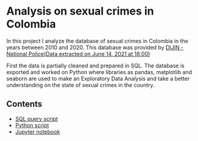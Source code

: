 # Analysis on sexual crimes in Colombia 

In this project I analyze the database of sexual crimes in Colombia in the years between 2010 and 2020. This database was provided by  [DIJIN - National Police(Data extracted on June 14, 2021 at 18:00)](https://www.datos.gov.co/Seguridad-y-Defensa/Reporte-Delitos-sexuales-Polic-a-Nacional/fpe5-yrmw) 



First the data is partially cleaned and prepared in SQL. The database is exported and worked on Python where libraries as pandas, matplotlib and seaborn are used to make an Exploratory Data Analysis and take a better understanding on the state of sexual crimes in the country.



## Contents

- [SQL query script](https://github.com/AnthonyAtencioM/Colombia-Sex-Crimes/blob/main/SQL/SQL%20-%20Cleaning%20Data.sql)  
- [Python script](https://github.com/AnthonyAtencioM/Colombia-Sex-Crimes/blob/main/Exploratory%20Data%20Analysis/exploratory_data_analysis.py)
- [Jupyter notebook](https://github.com/AnthonyAtencioM/Colombia-Sex-Crimes/blob/main/Exploratory%20Data%20Analysis/Notebook_EDA.ipynb)

